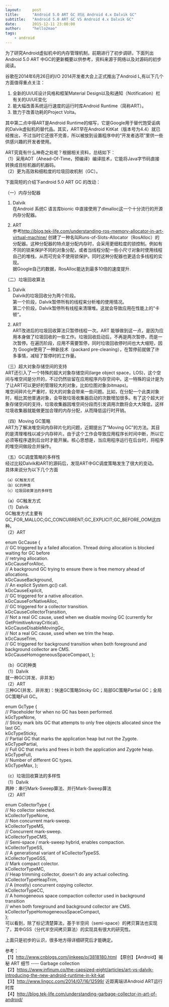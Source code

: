 ```yaml
---
layout:     post
title:      "Android 5.0 ART GC 对比 Android 4.x Dalvik GC"
subtitle:   "Android 5.0 ART GC VS Android 4.x Dalvik GC"
date:       2015-12-11 23:00:00
author:     "hello2mao"
tags:
    - android
---
```


为了研究Android虚拟机中的内存管理机制，前期进行了初步调研，下面列出Android 5.0 ART 中GC的更新概要以供参考，资料来源于网络以及对源码的初步阅读。  

谷歌在2014年6月26日的I/O 2014开发者大会上正式推出了Android L,有以下几个方面值得重点关注：

1. 全新的UI/UE设计风格和框架Material Design以及和通知（Notification）栏有关的UI/UE变化
2. 能大幅改善系统运行速度的运行时库Android Runtime（简称ART）。
3. 致力于改善功耗的Project Volta。

其中第二点中得ART是Android Runtime的缩写，它是Google用于替代饱受诟病的Dalvik虚拟机的替代品。其实，ART早在Android KitKat（版本号为4.4）就已经推出，不过当时它还很不完善，所以被放到设置程序中的“开发者选项”里供一些供感兴趣的开发者使用。

ART究竟有什么神奇之处呢？根据相关资料，总结如下：  
（1）采用AOT（Ahead-Of-Time，预编译）编译技术，它能将Java字节码直接转换成目标机器的机器码。  
（2）更为高效和细粒度的垃圾回收机制（GC）。  

下面简短的介绍下android 5.0 ART GC 的改动：

（一）内存分配器  

1. Dalvik   
在Android 系统C 语言库bionic 中直接使用了dlmalloc这一个十分流行的开源内存分配器。

2. ART  
参考<http://blog.tek-life.com/understanding-ros-memory-allocator-in-art-virtual-machine/>
创建了一种名叫Runs-of-Slots-Allocator（RosAlloc）的分配器。这种分配器的特点是分配内存时，会采用更细粒度的锁控制。例如有不同的锁来保护不同的对象分配，或者当线程分配一些小尺寸对象时使用线程自己的堆栈，从而可完全不使用锁保护。同时这种分配器也更适合多线程的实现。  
据Google自己的数据，RosAlloc能达到最多10倍的速度提升.

（二）垃圾回收算法

1. Dalvik   
Dalvik的垃圾回收分为两个阶段。  
第一个阶段，Dalvik暂停所有的线程来分析堆的使用情况。  
第二个阶段，Dalvik暂停所有线程来清理堆。这就会导致应用在性能上的“卡顿”。  

2. ART  
ART改进后的垃圾回收算法只暂停线程一次。ART 能够做到这一点，是因为应用本身做了垃圾回收的一些工作。垃圾回收启动后，不再是两次暂停，而是一次暂停。在遍历阶段，应用不需要暂停，同时垃圾回收停时间也大大缩短，因为 Google使用了一种新技术（packard pre-cleaning），在暂停前就做了许多事情，减轻了暂停时的工作量。

（三）超大对象存储空间的支持  
ART还引入了一个特殊的超大对象存储空间(large object space，LOS)，这个空间与堆空间是分开的，不过仍然驻留在应用程序内存空间中。这一特殊的设计是为了让ART可以更好的管理较大的对象，比如位图对象(bitmaps)。  
堆空间碎片化严重时，较大的对象会带来一些问题。比如，在分配一个此类对象时，相比其他普通对象，会导致垃圾收集器启动的次数增加很多。有了这个超大对象存储空间的支持，垃圾收集器因堆空间分段而引发调用次数将会大大降低，这样垃圾收集器就能做更加合理的内存分配，从而降低运行时开销。

（四）Moving GC策略  
ART为了解决堆空间内存碎片化的问题，近期提出了“Moving GC”的方法。其目的是清理堆栈以减少内存碎片。由于这个工作会导致应用程序长时间中断，所以它必须等程序退到后台时才能开展。核心思想是，当应用程序运行在后台时，将程序的堆空间做段合并操作。

（五）GC调度策略的多样性  
经过比较Dalvik和ART的源码后，发现ART中GC调度策略发生了很大的变动。  
具体来说分为以下几个方面  

    （a）GC触发方式  
    （b）GC的种类  
    （c）垃圾回收算法的多样性  

（a）GC触发方式  
（1）Dalvik  
  GC触发方式主要有GC_FOR_MALLOC;GC_CONCURRENT;GC_EXPLICIT;GC_BEFORE_OOM这四种。  
（2）ART

  enum GcCause {  
    // GC triggered by a failed allocation. Thread doing allocation is blocked waiting for GC before  
    // retrying allocation.  
    kGcCauseForAlloc,  
    // A background GC trying to ensure there is free memory ahead of allocations.  
    kGcCauseBackground,  
    // An explicit System.gc() call.  
    kGcCauseExplicit,  
    // GC triggered for a native allocation.  
    kGcCauseForNativeAlloc,  
    // GC triggered for a collector transition.  
    kGcCauseCollectorTransition,  
    // Not a real GC cause, used when we disable moving GC (currently for   GetPrimitiveArrayCritical).  
    kGcCauseDisableMovingGc,  
    // Not a real GC cause, used when we trim the heap.  
    kGcCauseTrim,  
    // GC triggered for background transition when both foreground and background   collector are CMS.  
    kGcCauseHomogeneousSpaceCompact,
  };  

（b）GC的种类  
（1）Dalvik  
就一种GC(并发、非并发)  
（2）ART  
三种GC(并发、非并发)：快速GC策略Sticky GC；局部GC策略Partial GC；全局GC策略Full GC。


  enum GcType {  
    // Placeholder for when no GC has been performed.  
    kGcTypeNone,  
    // Sticky mark bits GC that attempts to only free objects allocated since the last GC.  
    kGcTypeSticky,  
    // Partial GC that marks the application heap but not the Zygote.
    kGcTypePartial,  
    // Full GC that marks and frees in both the application and Zygote heap.
    kGcTypeFull,  
    // Number of different GC types.  
    kGcTypeMax,
  };  

（c）垃圾回收算法的多样性  
（1）Dalvik  
两种：串行Mark-Sweep算法、并行Mark-Sweep算法  
（2）ART  

  enum CollectorType {  
  // No collector selected.  
  kCollectorTypeNone,  
  // Non concurrent mark-sweep.  
  kCollectorTypeMS,  
  // Concurrent mark-sweep.  
  kCollectorTypeCMS,  
  // Semi-space / mark-sweep hybrid, enables compaction.  
  kCollectorTypeSS,  
  // A generational variant of kCollectorTypeSS.  
  kCollectorTypeGSS,  
  // Mark compact colector.  
  kCollectorTypeMC,  
  // Heap trimming collector, doesn't do any actual collecting.  
  kCollectorTypeHeapTrim,  
  // A (mostly) concurrent copying collector.  
  kCollectorTypeCC,  
  // A homogeneous space compaction collector used in background transition  
  // when both foreground and background collector are CMS.  
  kCollectorTypeHomogeneousSpaceCompact,  
  };  
可以看到，除了标记清楚算法，基于半空间（semi-space）的拷贝算法也实现了，其中GSS（分代半空间拷贝算法）的实现具有很大的研究性。

上面只是初步的认识，很多地方得详细研究后才能确定。

参考：  
【1】<http://www.cnblogs.com/jinkeep/p/3818180.html>  【原创】【Android】揭秘 ART 细节 ---- Garbage collection  
【2】<https://www.infinum.co/the-capsized-eight/articles/art-vs-dalvik-introducing-the-new-android-runtime-in-kit-kat>  
【3】<http://www.lingcc.com/2014/07/16/12599/>  近距离端详Android ART运行时库  
【4】<http://blog.tek-life.com/understanding-garbage-collector-in-art-of-android/>   